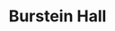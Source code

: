 ---
title: Burstein Hall
description: Information on Burstein Hall
createdAt: 2022-01-14
updatedAt: 2022-01-14

pageType: dorm
---